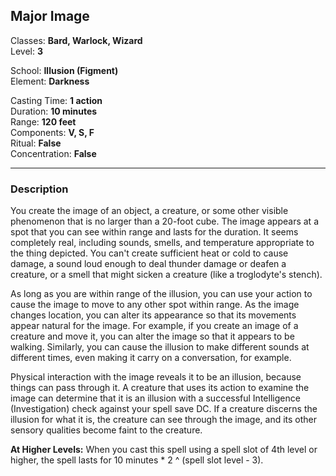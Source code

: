 ## Major Image

Classes: **Bard, Warlock, Wizard**  
Level: **3**  

School: **Illusion (Figment)**  
Element: **Darkness**  

Casting Time: **1 action**  
Duration: **10 minutes**  
Range: **120 feet**  
Components: **V, S, F**  
Ritual: **False**  
Concentration: **False**  

------

### Description

You create the image of an object, a creature, or some other visible phenomenon that is no larger than a 20-foot cube. The image appears at a spot that you can see within range and lasts for the duration. It seems completely real, including sounds, smells, and temperature appropriate to the thing depicted. You can't create sufficient heat or cold to cause damage, a sound loud enough to deal thunder damage or deafen a creature, or a smell that might sicken a creature (like a troglodyte's stench).

As long as you are within range of the illusion, you can use your action to cause the image to move to any other spot within range. As the image changes location, you can alter its appearance so that its movements appear natural for the image. For example, if you create an image of a creature and move it, you can alter the image so that it appears to be walking. Similarly, you can cause the illusion to make different sounds at different times, even making it carry on a conversation, for example.

Physical interaction with the image reveals it to be an illusion, because things can pass through it. A creature that uses its action to examine the image can determine that it is an illusion with a successful Intelligence (Investigation) check against your spell save DC. If a creature discerns the illusion for what it is, the creature can see through the image, and its other sensory qualities become faint to the creature.

**At Higher Levels:** When you cast this spell using a spell slot of 4th level or higher, the spell lasts for 10 minutes * 2 ^ (spell slot level - 3).